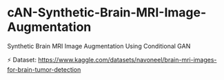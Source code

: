 # cAN-Synthetic-Brain-MRI-Image-Augmentation
Synthetic Brain MRI Image Augmentation Using Conditional GAN 


⚡ Dataset: https://www.kaggle.com/datasets/navoneel/brain-mri-images-for-brain-tumor-detection

